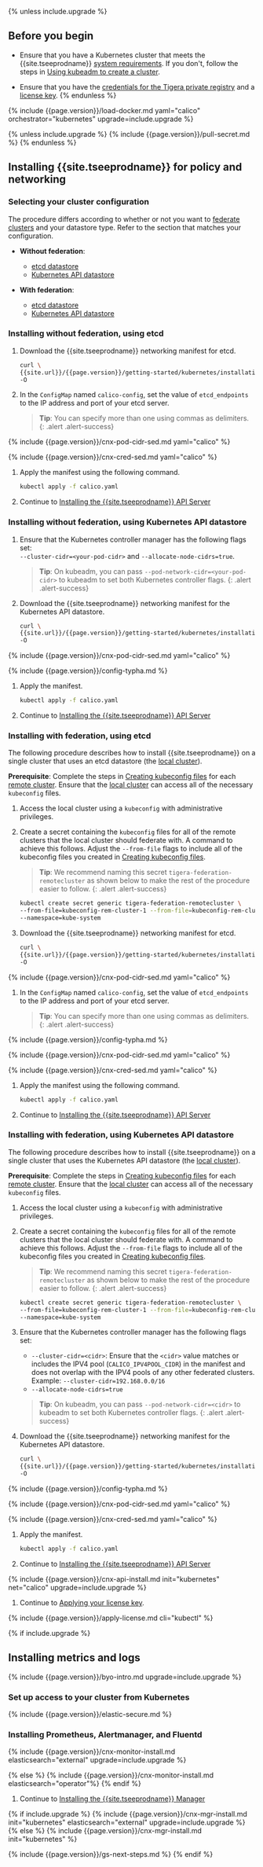 {% unless include.upgrade %}
## Before you begin

- Ensure that you have a Kubernetes cluster that meets the {{site.tseeprodname}}
  [system requirements](../requirements). If you don't, follow the steps in
  [Using kubeadm to create a cluster](http://kubernetes.io/docs/getting-started-guides/kubeadm/).

- Ensure that you have the [credentials for the Tigera private registry](../../../getting-started/#obtain-the-private-registry-credentials)
  and a [license key](../../../getting-started/#obtain-a-license-key).
{% endunless %}

{% include {{page.version}}/load-docker.md yaml="calico" orchestrator="kubernetes" upgrade=include.upgrade %}

{% unless include.upgrade %}
{% include {{page.version}}/pull-secret.md %}
{% endunless %}

## <a name="install-cnx"></a>Installing {{site.tseeprodname}} for policy and networking

### Selecting your cluster configuration

The procedure differs according to whether or not you want to [federate clusters](/{{page.version}}/networking/federation/index)
and your datastore type. Refer to the section that matches your configuration.

- **Without federation**:
   - [etcd datastore](#installing-without-federation-using-etcd)
   - [Kubernetes API datastore](#installing-without-federation-using-kubernetes-api-datastore)

- **With federation**:
   - [etcd datastore](#installing-with-federation-using-etcd)
   - [Kubernetes API datastore](#installing-with-federation-using-kubernetes-api-datastore)

### Installing without federation, using etcd

1. Download the {{site.tseeprodname}} networking manifest for etcd.

   ```bash
   curl \
   {{site.url}}/{{page.version}}/getting-started/kubernetes/installation/hosted/calico.yaml \
   -O
   ```

1. In the `ConfigMap` named `calico-config`, set the value of
   `etcd_endpoints` to the IP address and port of your etcd server.

   > **Tip**: You can specify more than one using commas as delimiters.
   {: .alert .alert-success}

{% include {{page.version}}/cnx-pod-cidr-sed.md yaml="calico" %}

{% include {{page.version}}/cnx-cred-sed.md yaml="calico" %}

1. Apply the manifest using the following command.

   ```bash
   kubectl apply -f calico.yaml
   ```

1. Continue to [Installing the {{site.tseeprodname}} API Server](#installing-the-{{site.tseeprodnamedash}}-api-server)


### Installing without federation, using Kubernetes API datastore

1. Ensure that the Kubernetes controller manager has the following flags
   set: <br>
   `--cluster-cidr=<your-pod-cidr>` and `--allocate-node-cidrs=true`.

   > **Tip**: On kubeadm, you can pass `--pod-network-cidr=<your-pod-cidr>`
   > to kubeadm to set both Kubernetes controller flags.
   {: .alert .alert-success}

1. Download the {{site.tseeprodname}} networking manifest for the Kubernetes API datastore.

   ```bash
   curl \
   {{site.url}}/{{page.version}}/getting-started/kubernetes/installation/hosted/kubernetes-datastore/calico-networking/typha/calico.yaml \
   -O
   ```

{% include {{page.version}}/cnx-pod-cidr-sed.md yaml="calico" %}

{% include {{page.version}}/config-typha.md %}

1. Apply the manifest.

   ```bash
   kubectl apply -f calico.yaml
   ```

1. Continue to [Installing the {{site.tseeprodname}} API Server](#installing-the-{{site.tseeprodnamedash}}-api-server)


### Installing with federation, using etcd

The following procedure describes how to install {{site.tseeprodname}} on a single cluster that uses an
etcd datastore (the [local cluster](/{{page.version}}/networking/federation/index#terminology)).

**Prerequisite**: Complete the steps in [Creating kubeconfig files](/{{page.version}}/networking/federation/kubeconfig)
for each [remote cluster](/{{page.version}}/networking/federation/index#terminology). Ensure that the
[local cluster](/{{page.version}}/networking/federation/index#terminology) can access all of the necessary `kubeconfig` files.

1. Access the local cluster using a `kubeconfig` with administrative privileges.

1. Create a secret containing the `kubeconfig` files for all of the remote clusters that
   the local cluster should federate with. A command to achieve this follows. Adjust the `--from-file`
   flags to include all of the kubeconfig files you created in [Creating kubeconfig files](/{{page.version}}/networking/federation/kubeconfig).

   > **Tip**: We recommend naming this secret `tigera-federation-remotecluster` as shown below
   > to make the rest of the procedure easier to follow.
   {: .alert .alert-success}

   ```bash
   kubectl create secret generic tigera-federation-remotecluster \
   --from-file=kubeconfig-rem-cluster-1 --from-file=kubeconfig-rem-cluster-2 \
   --namespace=kube-system
   ```

1. Download the {{site.tseeprodname}} networking manifest for etcd.

   ```bash
   curl \
   {{site.url}}/{{page.version}}/getting-started/kubernetes/installation/hosted/federation/calico.yaml \
   -O
   ```

{% include {{page.version}}/cnx-pod-cidr-sed.md yaml="calico" %}

1. In the `ConfigMap` named `calico-config`, set the value of
   `etcd_endpoints` to the IP address and port of your etcd server.

   > **Tip**: You can specify more than one using commas as delimiters.
   {: .alert .alert-success}

{% include {{page.version}}/config-typha.md %}

{% include {{page.version}}/cnx-pod-cidr-sed.md yaml="calico" %}

{% include {{page.version}}/cnx-cred-sed.md yaml="calico" %}

1. Apply the manifest using the following command.

   ```bash
   kubectl apply -f calico.yaml
   ```

1. Continue to [Installing the {{site.tseeprodname}} API Server](#installing-the-{{site.tseeprodnamedash}}-api-server)


### Installing with federation, using Kubernetes API datastore

The following procedure describes how to install {{site.tseeprodname}} on a single cluster that uses the
Kubernetes API datastore (the [local cluster](/{{page.version}}/networking/federation/index#terminology)).

**Prerequisite**: Complete the steps in [Creating kubeconfig files](/{{page.version}}/networking/federation/kubeconfig)
for each [remote cluster](/{{page.version}}/networking/federation/index#terminology). Ensure that the
[local cluster](/{{page.version}}/networking/federation/index#terminology) can access all of the necessary `kubeconfig` files.

1. Access the local cluster using a `kubeconfig` with administrative privileges.

1. Create a secret containing the `kubeconfig` files for all of the remote clusters that
   the local cluster should federate with. A command to achieve this follows. Adjust the `--from-file`
   flags to include all of the kubeconfig files you created in [Creating kubeconfig files](/{{page.version}}/networking/federation/kubeconfig).

   > **Tip**: We recommend naming this secret `tigera-federation-remotecluster` as shown below to
   > make the rest of the procedure easier to follow.
   {: .alert .alert-success}

   ```bash
   kubectl create secret generic tigera-federation-remotecluster \
   --from-file=kubeconfig-rem-cluster-1 --from-file=kubeconfig-rem-cluster-2 \
   --namespace=kube-system
   ```

1. Ensure that the Kubernetes controller manager has the following flags set:<br>
   - `--cluster-cidr=<cidr>`: Ensure that the `<cidr>` value matches or includes the IPV4 pool
     (`CALICO_IPV4POOL_CIDR`) in the manifest and does not overlap with the IPV4 pools of any other
     federated clusters. Example: `--cluster-cidr=192.168.0.0/16`
   - `--allocate-node-cidrs=true`

   > **Tip**: On kubeadm, you can pass `--pod-network-cidr=<cidr>`
   > to kubeadm to set both Kubernetes controller flags.
   {: .alert .alert-success}

1. Download the {{site.tseeprodname}} networking manifest for the Kubernetes API datastore.

   ```bash
   curl \
   {{site.url}}/{{page.version}}/getting-started/kubernetes/installation/hosted/kubernetes-datastore/calico-networking/federation/calico.yaml \
   -O
   ```

{% include {{page.version}}/config-typha.md %}

{% include {{page.version}}/cnx-pod-cidr-sed.md yaml="calico" %}

{% include {{page.version}}/cnx-cred-sed.md yaml="calico" %}

1. Apply the manifest.

   ```bash
   kubectl apply -f calico.yaml
   ```

1. Continue to [Installing the {{site.tseeprodname}} API Server](#installing-the-{{site.tseeprodnamedash}}-api-server)

{% include {{page.version}}/cnx-api-install.md init="kubernetes" net="calico" upgrade=include.upgrade %}

1. Continue to [Applying your license key](#applying-your-license-key).

{% include {{page.version}}/apply-license.md cli="kubectl" %}

{% if include.upgrade %}
## Installing metrics and logs
{% include {{page.version}}/byo-intro.md upgrade=include.upgrade %}

### Set up access to your cluster from Kubernetes

{% include {{page.version}}/elastic-secure.md %}

### Installing Prometheus, Alertmanager, and Fluentd

{% include {{page.version}}/cnx-monitor-install.md elasticsearch="external" upgrade=include.upgrade %}

{% else %}
{% include {{page.version}}/cnx-monitor-install.md elasticsearch="operator"%}
{% endif %}

1. Continue to [Installing the {{site.tseeprodname}} Manager](#installing-the-{{site.tseeprodnamedash}}-manager)

{% if include.upgrade %}
{% include {{page.version}}/cnx-mgr-install.md init="kubernetes" elasticsearch="external" upgrade=include.upgrade %}
{% else %}
{% include {{page.version}}/cnx-mgr-install.md init="kubernetes" %}

{% include {{page.version}}/gs-next-steps.md %}
{% endif %}
